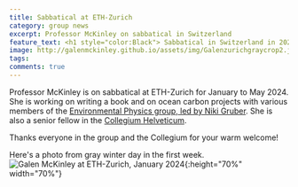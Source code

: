 ```yaml
---
title: Sabbatical at ETH-Zurich
category: group news
excerpt: Professor McKinley on sabbatical in Switzerland
feature_text: <h1 style="color:Black"> Sabbatical in Switzerland in 2024 </h1>
image: http://galenmckinley.github.io/assets/img/Galenzurichgraycrop2.jpg
tags: 
comments: true
---
```


Professor McKinley is on sabbatical at ETH-Zurich for January to May 2024. She is working on writing a book and on ocean carbon projects with various members of the [Environmental Physics group, led by Niki Gruber](https://up.ethz.ch).  She is also a senior fellow in the [Collegium Helveticum](https://collegium.ethz.ch). 

Thanks everyone in the group and the Collegium for your warm welcome!

Here's a photo from gray winter day in the first week. 
![Galen McKinley at ETH-Zurich, January 2024]({{site.baseurl}}/assets/img/Galenzurichgray.jpg){:height="70%" width="70%"} 